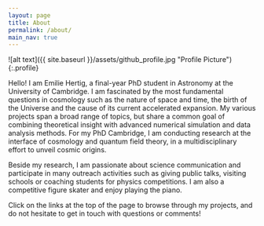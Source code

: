 ```yaml
---
layout: page
title: About
permalink: /about/
main_nav: true
---
```


![alt text]({{ site.baseurl }}/assets/github_profile.jpg "Profile Picture"){:.profile}

Hello! I am Emilie Hertig, a final-year PhD student in Astronomy at the University of Cambridge. I am fascinated by the most fundamental questions in cosmology such as the nature of space and time, the birth of the Universe and the cause of its current accelerated expansion. My various projects span a broad range of topics, but share a common goal of combining theoretical insight with advanced numerical simulation and data analysis methods. For my PhD Cambridge, I am conducting research at the interface of cosmology and quantum field theory, in a multidisciplinary effort to unveil cosmic origins.

Beside my research, I am passionate about science communication and participate in many outreach activities such as giving public talks, visiting schools or coaching students for physics competitions. I am also a competitive figure skater and enjoy playing the piano.

Click on the links at the top of the page to browse through my projects, and do not hesitate to get in touch with questions or comments!

[centrarium]: https://github.com/bencentra/centrarium
[bencentra]: http://bencentra.com
[jekyll]: https://github.com/jekyll/jekyll

